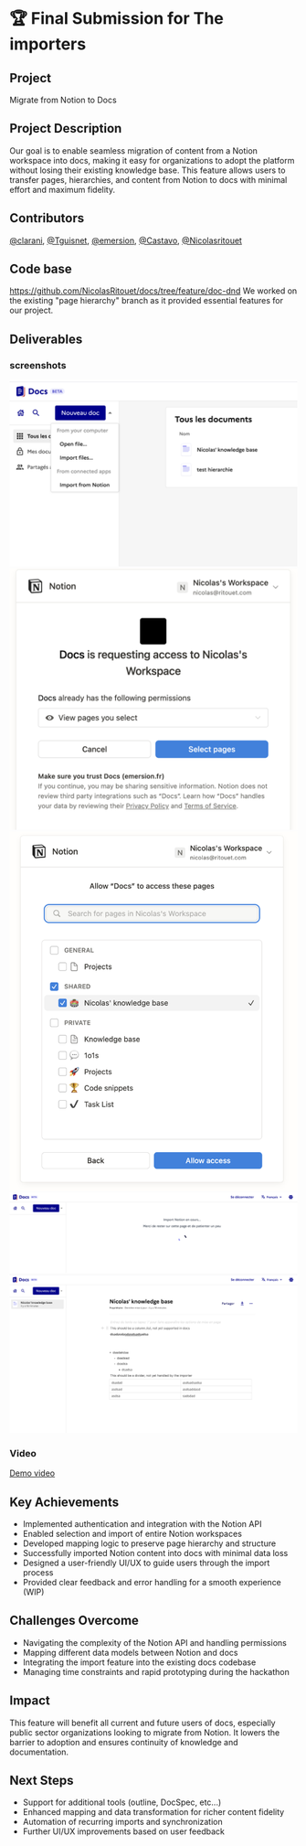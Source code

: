 # 🏆 Final Submission for The importers

## Project
Migrate from Notion to Docs

## Project Description
Our goal is to enable seamless migration of content from a Notion workspace into docs, making it easy for organizations to adopt the platform without losing their existing knowledge base. This feature allows users to transfer pages, hierarchies, and content from Notion to docs with minimal effort and maximum fidelity.

## Contributors
<a href="https://github.com/clarani">@clarani</a>, <a href="https://github.com/Tguisnet">@Tguisnet</a>, <a href="https://github.com/emersion">@emersion</a>, <a href="https://github.com/Castavo">@Castavo</a>, <a href="https://github.com/Nicolasritouet">@Nicolasritouet</a>

## Code base
https://github.com/NicolasRitouet/docs/tree/feature/doc-dnd
We worked on the existing "page hierarchy" branch as it provided essential features for our project.

## Deliverables 

### screenshots
![Import Button](./assets/01-import-button.png)
![Notion Authorisation](./assets/02-notion-authorisation.png)
![Notion Access](./assets/03-notion-access.png)
![Waiting Div](./assets/04-waiting-div.png)
![Result](./assets/05-result.png)

### Video
[Demo video](./assets/notion-to-docs-demo.webm)

## Key Achievements
- Implemented authentication and integration with the Notion API
- Enabled selection and import of entire Notion workspaces
- Developed mapping logic to preserve page hierarchy and structure
- Successfully imported Notion content into docs with minimal data loss
- Designed a user-friendly UI/UX to guide users through the import process
- Provided clear feedback and error handling for a smooth experience (WIP)

## Challenges Overcome
- Navigating the complexity of the Notion API and handling permissions
- Mapping different data models between Notion and docs
- Integrating the import feature into the existing docs codebase
- Managing time constraints and rapid prototyping during the hackathon

## Impact
This feature will benefit all current and future users of docs, especially public sector organizations looking to migrate from Notion. It lowers the barrier to adoption and ensures continuity of knowledge and documentation.

## Next Steps
- Support for additional tools (outline, DocSpec, etc...)
- Enhanced mapping and data transformation for richer content fidelity
- Automation of recurring imports and synchronization
- Further UI/UX improvements based on user feedback
